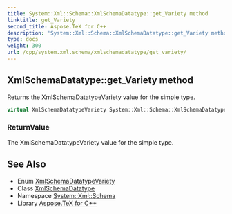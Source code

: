 ```yaml
---
title: System::Xml::Schema::XmlSchemaDatatype::get_Variety method
linktitle: get_Variety
second_title: Aspose.TeX for C++
description: 'System::Xml::Schema::XmlSchemaDatatype::get_Variety method. Returns the XmlSchemaDatatypeVariety value for the simple type in C++.'
type: docs
weight: 300
url: /cpp/system.xml.schema/xmlschemadatatype/get_variety/
---
```

## XmlSchemaDatatype::get_Variety method


Returns the XmlSchemaDatatypeVariety value for the simple type.

```cpp
virtual XmlSchemaDatatypeVariety System::Xml::Schema::XmlSchemaDatatype::get_Variety()
```


### ReturnValue

The XmlSchemaDatatypeVariety value for the simple type.

## See Also

* Enum [XmlSchemaDatatypeVariety](../../xmlschemadatatypevariety/)
* Class [XmlSchemaDatatype](../)
* Namespace [System::Xml::Schema](../../)
* Library [Aspose.TeX for C++](../../../)
